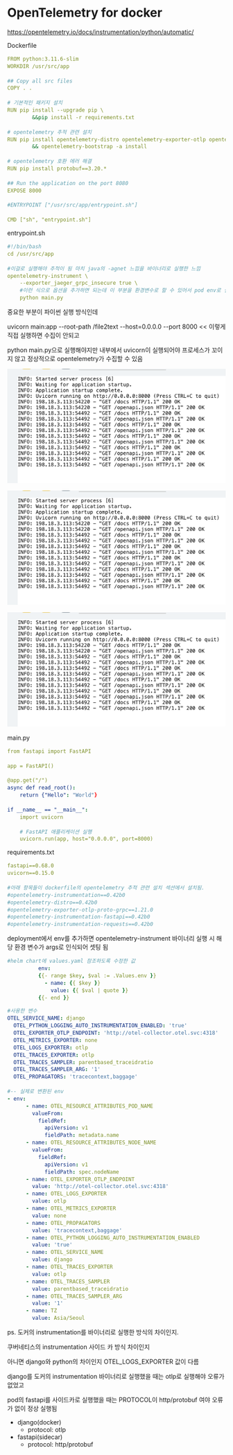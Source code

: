 # OpenTelemetry for docker

https://opentelemetry.io/docs/instrumentation/python/automatic/

Dockerfile

```yaml
FROM python:3.11.6-slim
WORKDIR /usr/src/app

## Copy all src files
COPY . .

# 기본적인 패키지 설치
RUN pip install --upgrade pip \
        &&pip install -r requirements.txt

# opentelemetry 추적 관련 설치
RUN pip install opentelemetry-distro opentelemetry-exporter-otlp opentelemetry-exporter-jaeger \
        && opentelemetry-bootstrap -a install

# opentelemetry 호환 에러 해결
RUN pip install protobuf==3.20.*

## Run the application on the port 8080
EXPOSE 8000

#ENTRYPOINT ["/usr/src/app/entrypoint.sh"]

CMD ["sh", "entrypoint.sh"]
```

entrypoint.sh

```yaml
#!/bin/bash
cd /usr/src/app

#이걸로 실행해야 추적이 됨 마치 java의 -agnet 느낌을 바이너리로 실행한 느낌
opentelemetry-instrument \
    --exporter_jaeger_grpc_insecure true \
    #이런 식으로 옵션을 추가하면 되는데 이 부분을 환경변수로 할 수 있어서 pod env로 설정
    python main.py 
```

중요한 부분이 파이썬 실행 방식인데

uvicorn main:app --root-path /file2text --host=0.0.0.0 --port 8000 << 이렇게 직접 실행하면 수집이 안되고

python main.py으로 실행해야지만 내부에서 uvicorn이 실행되어야 프로세스가 꼬이지 않고 정상적으로 opentelemetry가 수집할 수 있음

![Untitled](Untitled%202.png)

![Untitled](Untitled%202.png)

![Untitled](Untitled%202.png)

main.py

```yaml
from fastapi import FastAPI

app = FastAPI()

@app.get("/")
async def read_root():
    return {"Hello": "World"}

if __name__ == "__main__":
    import uvicorn
 
    # FastAPI 애플리케이션 실행
    uvicorn.run(app, host="0.0.0.0", port=8000)
```

requirements.txt

```yaml
fastapi==0.68.0
uvicorn==0.15.0

#아래 항목들이 dockerfile의 opentelemetry 추적 관련 설치 섹션에서 설치됨.
#opentelemetry-instrumentation==0.42b0
#opentelemetry-distro==0.42b0
#opentelemetry-exporter-otlp-proto-grpc==1.21.0
#opentelemetry-instrumentation-fastapi==0.42b0
#opentelemetry-instrumentation-requests==0.42b0
```

deployment에서 env를 추가하면 opentelemetry-instrument 바이너리 실행 시 해당 환경 변수가 args로 인식되어 셋팅 됨

```yaml
#helm chart에 values.yaml 참조하도록 수정한 값
          env:
          {{- range $key, $val := .Values.env }}
            - name: {{ $key }}
              value: {{ $val | quote }}
          {{- end }}
```

```yaml
#사용한 변수
OTEL_SERVICE_NAME: django
  OTEL_PYTHON_LOGGING_AUTO_INSTRUMENTATION_ENABLED: 'true'
  OTEL_EXPORTER_OTLP_ENDPOINT: 'http://otel-collector.otel.svc:4318'
  OTEL_METRICS_EXPORTER: none
  OTEL_LOGS_EXPORTER: otlp
  OTEL_TRACES_EXPORTER: otlp
  OTEL_TRACES_SAMPLER: parentbased_traceidratio
  OTEL_TRACES_SAMPLER_ARG: '1'
  OTEL_PROPAGATORS: 'tracecontext,baggage'

#-- 실제로 변환된 env
- env:
	  - name: OTEL_RESOURCE_ATTRIBUTES_POD_NAME
	    valueFrom:
	      fieldRef:
	        apiVersion: v1
	        fieldPath: metadata.name
	  - name: OTEL_RESOURCE_ATTRIBUTES_NODE_NAME
	    valueFrom:
	      fieldRef:
	        apiVersion: v1
	        fieldPath: spec.nodeName
	  - name: OTEL_EXPORTER_OTLP_ENDPOINT
	    value: 'http://otel-collector.otel.svc:4318'
	  - name: OTEL_LOGS_EXPORTER
	    value: otlp
	  - name: OTEL_METRICS_EXPORTER
	    value: none
	  - name: OTEL_PROPAGATORS
	    value: 'tracecontext,baggage'
	  - name: OTEL_PYTHON_LOGGING_AUTO_INSTRUMENTATION_ENABLED
	    value: 'true'
	  - name: OTEL_SERVICE_NAME
	    value: django
	  - name: OTEL_TRACES_EXPORTER
	    value: otlp
	  - name: OTEL_TRACES_SAMPLER
	    value: parentbased_traceidratio
	  - name: OTEL_TRACES_SAMPLER_ARG
	    value: '1'
	  - name: TZ
	    value: Asia/Seoul
```

ps. 도커의 instrumentation를 바이너리로 실행한 방식의 차이인지.

쿠버네티스의 instrumentation 사이드 카 방식 차이인지

아니면 django와 python의 차이인지 OTEL_LOGS_EXPORTER 값이 다름

django를 도커의 instrumentation 바이너리로 실행했을 때는 otlp로 실행해야 오류가 없었고

pod의 fastapi를 사이드카로 실행했을 때는 PROTOCOL이 http/protobuf 여야 오류가 없이 정상 실행됨

- django(docker)
    - protocol: otlp
- fastapi(sidecar)
    - protocol: http/protobuf